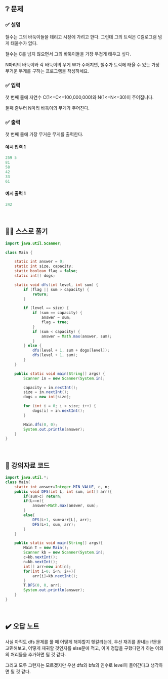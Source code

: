 ## ❔ 문제
### ✅ 설명
철수는 그의 바둑이들을 데리고 시장에 가려고 한다. 그런데 그의 트럭은 C킬로그램 넘게 태울수가 없다.

철수는 C를 넘지 않으면서 그의 바둑이들을 가장 무겁게 태우고 싶다.

N마리의 바둑이와 각 바둑이의 무게 W가 주어지면, 철수가 트럭에 태울 수 있는 가장 무거운 무게를 구하는 프로그램을 작성하세요.

### ✅ 입력
첫 번째 줄에 자연수 C(1<=C<=100,000,000)와 N(1<=N<=30)이 주어집니다.

둘째 줄부터 N마리 바둑이의 무게가 주어진다.

### ✅ 출력
첫 번째 줄에 가장 무거운 무게를 출력한다.

#### 예시 입력 1
``` java
259 5
81
58
42
33
61
```

#### 예시 출력 1
``` java
242
```

<br>

## ✍🏻 스스로 풀기

``` java
import java.util.Scanner;

class Main {

	static int answer = 0;
	static int size, capacity;
	static boolean flag = false;
	static int[] dogs;

	static void dfs(int level, int sum) {
		if (flag || sum > capacity) {
			return;
		}

		if (level == size) {
			if (sum == capacity) {
				answer = sum;
				flag = true;
			}
			if (sum < capacity) {
				answer = Math.max(answer, sum);
			}
		} else {
			dfs(level + 1, sum + dogs[level]);
			dfs(level + 1, sum);
		}
	}

	public static void main(String[] args) {
		Scanner in = new Scanner(System.in);

		capacity = in.nextInt();
		size = in.nextInt();
		dogs = new int[size];

		for (int i = 0; i < size; i++) {
			dogs[i] = in.nextInt();
		}

		Main.dfs(0, 0);
		System.out.println(answer);
	}
}
```

<br>

## 📖 강의자료 코드

``` java
import java.util.*;
class Main{
	static int answer=Integer.MIN_VALUE, c, n;
	public void DFS(int L, int sum, int[] arr){
		if(sum>c) return;
		if(L==n){
			answer=Math.max(answer, sum);
		}
		else{
			DFS(L+1, sum+arr[L], arr);
			DFS(L+1, sum, arr);
		}	
	}

	public static void main(String[] args){
		Main T = new Main();
		Scanner kb = new Scanner(System.in);
		c=kb.nextInt();
		n=kb.nextInt();
		int[] arr=new int[n];
		for(int i=0; i<n; i++){
			arr[i]=kb.nextInt();
		}
		T.DFS(0, 0, arr);
		System.out.println(answer);
	}
}
```

<br>

## ✔️ 오답 노트

사실 아직도 dfs 문제를 풀 때 어떻게 해야할지 헷갈리는데, 우선 재귀를 끝내는 if문을 고민해보고, 어떻게 재귀할 것인지를 else문에 적고, 
이미 정답을 구했다던가 하는 이외의 처리들을 추가하면 될 것 같다.

그리고 모두 그런지는 모르겠지만 우선 dfs와 bfs의 인수로 level이 들어간다고 생각하면 될 것 같다.
